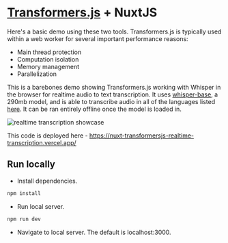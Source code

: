 # [Transformers.js](https://huggingface.co/docs/transformers.js/en/index) + NuxtJS

Here's a basic demo using these two tools. Transformers.js is typically used within a web worker for several important performance reasons:

-   Main thread protection
-   Computation isolation
-   Memory management
-   Parallelization

This is a barebones demo showing Transformers.js working with Whisper in the browser for realtime audio to text transcription.
It uses [whisper-base](https://huggingface.co/onnx-community/whisper-base), a 290mb model, and is able to transcribe audio in all of the languages listed [here](https://github.com/openai/whisper/blob/248b6cb124225dd263bb9bd32d060b6517e067f8/whisper/tokenizer.py#L79). It can be ran entirely offline once the model is loaded in.

![realtime transcription showcase](https://i.imgur.com/RutByr0.gif)

This code is deployed here - https://nuxt-transformersjs-realtime-transcription.vercel.app/


## Run locally

- Install dependencies.

```bash
npm install
```

- Run local server.

```bash
npm run dev
```

- Navigate to local server. The default is localhost:3000.
